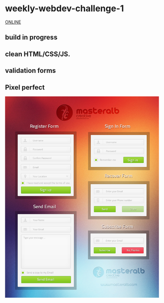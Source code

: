 # weekly-webdev-challenge-1
[ONLINE](https://michalwr88.github.io/weekly-webdev-challenge-1/)
## build in progress 
 ## clean HTML/CSS/JS.
 ## validation forms
 ##
 ## Pixel perfect
 
![source jpg](/source/1.jpg)
